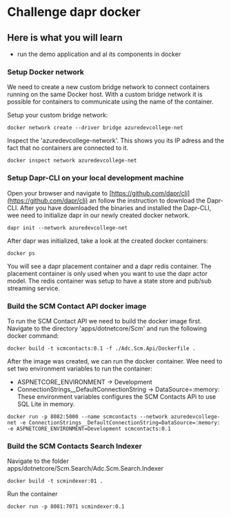 # Challenge dapr docker

## Here is what you will learn
- run the demo application and al its components in docker

### Setup Docker network

We need to create a new custom bridge network to connect containers running on the same Docker host.
With a custom bridge network it is possible for containers to communicate using the name of the container.

Setup your custom bridge network:

```Shell
docker network create --driver bridge azuredevcollege-net
```

Inspect the 'azuredevcollege-network'. This shows you its IP adress and the fact that no containers are connected to it.

```
docker inspect network azuredevcollege-net
```

### Setup Dapr-CLI on your local development machine

Open your browser and navigate to [https://github.com/dapr/cli](https://github.com/dapr/cli) an follow the instruction to download the Dapr-CLI.
After you have downloaded the binaries and installed the Dapr-CLI, wee need to initialize dapr in our newly created docker network.

```
dapr init --network azuredevcollege-net
```

After dapr was initialized, take a look at the created docker containers:

```Shell
docker ps
```

You will see a dapr placement container and a dapr redis container. The placement container is only used when you want to use the dapr actor model.
The redis container was setup to have a state store and pub/sub streaming service.

### Build the SCM Contact API docker image

To run the SCM Contact API we need to build the docker image first. 
Navigate to the directory 'apps/dotnetcore/Scm' and run the following docker command:

``` Shell
docker build -t scmcontacts:0.1 -f ./Adc.Scm.Api/Dockerfile .
```

After the image was created, we can run the docker container. Wee need to set two environment variables to run the container:
- ASPNETCORE_ENVIRONMENT -> Development
- ConnectionStrings__DefaultConnectionString -> DataSource=:memory: 
These environment variables configures the SCM Contacts APi to use SQL Lite in memory.

```Shell
docker run -p 8082:5000 --name scmcontacts --network azuredevcollege-net -e ConnectionStrings__DefaultConnectionString=DataSource=:memory: -e ASPNETCORE_ENVIRONMENT=Development scmcontacts:0.1
```
### Build the SCM Contacts Search Indexer

Navigate to the folder apps/dotnetcore/Scm.Search/Adc.Scm.Search.Indexer

```shell
docker build -t scmindexer:01 .
```

Run the container

```Shell
docker run -p 8081:7071 scmindexer:0.1
```